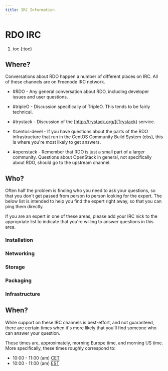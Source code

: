 ```yaml
---
title: IRC Information
---
```


# RDO IRC

1. toc
{:toc}

## Where?

Conversations about RDO happen a number of different places on IRC. All
of these channels are on Freenode IRC network.

* #RDO - Any general conversation about RDO, including developer issues
  and user questions.

* #tripleO - Discussion specifically of TripleO. This tends to be fairly
  technical.

* #trystack - Discussion of the [http://trystack.org/](Trystack)
  service.

* #centos-devel - If you have questions about the parts of the RDO
  infrastructure that run in the CentOS Community Build System (cbs),
  this is where you're most likely to get answers.

* #openstack - Remember that RDO is just a small part of a larger
  community. Questions about OpenStack in general, not specifically
  about RDO, should go to the upstream channel.

## Who?

Often half the problem is finding who you need to ask your questions, so
that you don't get passed from person to person looking for the expert.
The below list is intended to help you find the expert right away, so
that you can ping them directly.

If you are an expert in one of these areas, please add your IRC nick to
the appropriate list to indicate that you're willing to answer questions
in this area.

### Installation

### Networking

### Storage

### Packaging

### Infrastructure

## When?

While support on these IRC channels is best-effort, and not guaranteed,
there are certain times when it's more likely that you'll find someone
who can answer your question.

These times are, approximately, morning Europe time, and morning US
time. More specifically, these times roughly correspond to:

* 10:00 - 11:00 (am) [CET](https://time.is/compare/1000AM_in_CET)
* 10:00 - 11:00 (am) [EST](https://time.is/compare/1000AM_in_ET)


